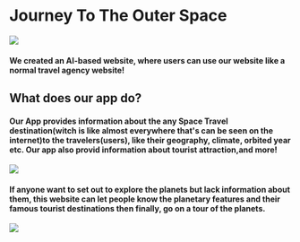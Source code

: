 # Journey To The Outer Space

![](https://hackmd.io/_uploads/ry39YSgZ6.png)

#### We created an AI-based website, where users can use our website like a normal travel agency website!

## What does our app do?

#### Our App provides information about the any Space Travel destination(witch is like almost everywhere that's can be seen on the internet)to the travelers(users), like their geography, climate, orbited year etc. Our app also provid information about tourist attraction,and more! 

![](https://hackmd.io/_uploads/HJlXcHlZ6.jpg)

#### If anyone want to set out to explore the planets but lack information about them, this website can let people know the planetary features and their famous tourist destinations then finally, go on a tour of the planets.

![](https://hackmd.io/_uploads/BkrUqHeba.jpg)


